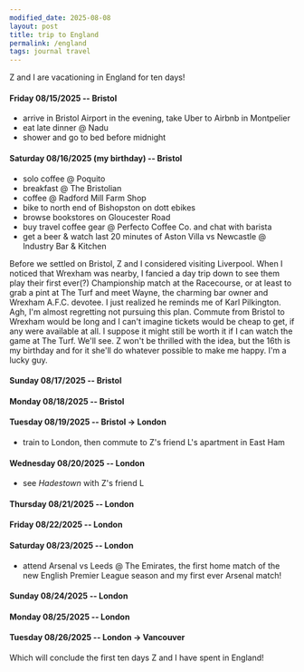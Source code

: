 ```yaml
---
modified_date: 2025-08-08
layout: post
title: trip to England
permalink: /england
tags: journal travel
---
```


Z and I are vacationing in England for ten days!
<!--more-->

#### Friday 08/15/2025 -- Bristol

- arrive in Bristol Airport in the evening, take Uber to Airbnb in Montpelier
- eat late dinner @ Nadu
- shower and go to bed before midnight

#### Saturday 08/16/2025 (my birthday) -- Bristol

- solo coffee @ Poquito
- breakfast @ The Bristolian
- coffee @ Radford Mill Farm Shop
- bike to north end of Bishopston on dott ebikes
- browse bookstores on Gloucester Road
- buy travel coffee gear @ Perfecto Coffee Co. and chat with barista
- get a beer & watch last 20 minutes of Aston Villa vs Newcastle @ Industry Bar & Kitchen

Before we settled on Bristol, Z and I considered visiting Liverpool.
When I noticed that Wrexham was nearby, I fancied a day trip down to see them play their first ever(?) Championship match at the Racecourse, or at least to grab a pint at The Turf and meet Wayne, the charming bar owner and Wrexham A.F.C. devotee.
I just realized he reminds me of Karl Pilkington.
Agh, I'm almost regretting not pursuing this plan.
Commute from Bristol to Wrexham would be long and I can't imagine tickets would be cheap to get, if any were available at all.
I suppose it might still be worth it if I can watch the game at The Turf.
We'll see.
Z won't be thrilled with the idea, but the 16th is my birthday and for it she'll do whatever possible to make me happy.
I'm a lucky guy.

#### Sunday 08/17/2025 -- Bristol

#### Monday 08/18/2025 -- Bristol

#### Tuesday 08/19/2025 -- Bristol -> London

- train to London, then commute to Z's friend L's apartment in East Ham

#### Wednesday 08/20/2025 -- London

- see _Hadestown_ with Z's friend L

#### Thursday 08/21/2025 -- London

#### Friday 08/22/2025 -- London

#### Saturday 08/23/2025 -- London

- attend Arsenal vs Leeds @ The Emirates, the first home match of the new English Premier League season and my first ever Arsenal match!

#### Sunday 08/24/2025 -- London

#### Monday 08/25/2025 -- London

#### Tuesday 08/26/2025 -- London -> Vancouver

Which will conclude the first ten days Z and I have spent in England!
